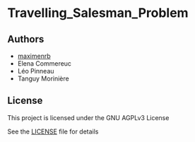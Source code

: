 # Travelling_Salesman_Problem

## Authors
* [maximenrb](https://github.com/maximenrb)
* Elena Commereuc
* Léo Pinneau
* Tanguy Morinière

## License

This project is licensed under the GNU AGPLv3 License

See the [LICENSE](https://github.com/maximenrb/Travelling_Salesman_Problem/blob/master/LICENSE) file for details
